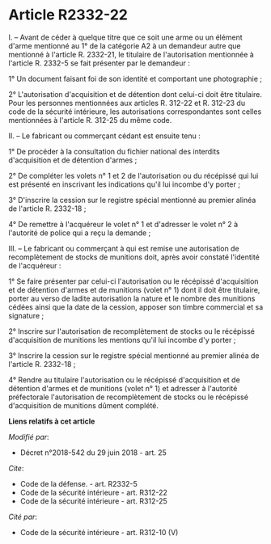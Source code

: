 # Article R2332-22

I. – Avant de céder à quelque titre que ce soit une arme ou un élément d'arme mentionné au 1° de la catégorie A2 à un
demandeur autre que mentionné à l'article R. 2332-21, le titulaire de l'autorisation mentionnée à l'article R. 2332-5 se fait
présenter par le demandeur :

1° Un document faisant foi de son identité et comportant une photographie ;

2° L'autorisation d'acquisition et de détention dont celui-ci doit être titulaire. Pour les personnes mentionnées aux
articles R. 312-22 et R. 312-23 du code de la sécurité intérieure, les autorisations correspondantes sont celles mentionnées
à l'article R. 312-25 du même code.

II. – Le fabricant ou commerçant cédant est ensuite tenu :

1° De procéder à la consultation du fichier national des interdits d'acquisition et de détention d'armes ;

2° De compléter les volets n° 1 et 2 de l'autorisation ou du récépissé qui lui est présenté en inscrivant les indications
qu'il lui incombe d'y porter ;

3° D'inscrire la cession sur le registre spécial mentionné au premier alinéa de l'article R. 2332-18 ;

4° De remettre à l'acquéreur le volet n° 1 et d'adresser le volet n° 2 à l'autorité de police qui a reçu la demande ;

III. – Le fabricant ou commerçant à qui est remise une autorisation de recomplètement de stocks de munitions doit, après
avoir constaté l'identité de l'acquéreur :

1° Se faire présenter par celui-ci l'autorisation ou le récépissé d'acquisition et de détention d'armes et de munitions
(volet n° 1) dont il doit être titulaire, porter au verso de ladite autorisation la nature et le nombre des munitions cédées
ainsi que la date de la cession, apposer son timbre commercial et sa signature ;

2° Inscrire sur l'autorisation de recomplètement de stocks ou le récépissé d'acquisition de munitions les mentions qu'il lui
incombe d'y porter ;

3° Inscrire la cession sur le registre spécial mentionné au premier alinéa de l'article R. 2332-18 ;

4° Rendre au titulaire l'autorisation ou le récépissé d'acquisition et de détention d'armes et de munitions (volet n° 1) et
adresser à l'autorité préfectorale l'autorisation de recomplètement de stocks ou le récépissé d'acquisition de munitions
dûment complété.

**Liens relatifs à cet article**

_Modifié par_:

  - Décret n°2018-542 du 29 juin 2018 - art. 25

_Cite_:

  - Code de la défense. - art. R2332-5
  - Code de la sécurité intérieure - art. R312-22
  - Code de la sécurité intérieure - art. R312-25

_Cité par_:

  - Code de la sécurité intérieure - art. R312-10 (V)
